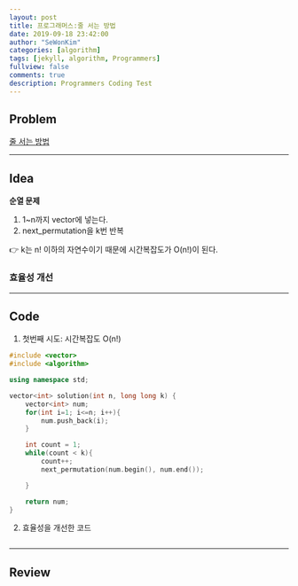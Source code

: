 ```yaml
---
layout: post
title: 프로그래머스:줄 서는 방법
date: 2019-09-18 23:42:00
author: "SeWonKim"
categories: [algorithm]
tags: [jekyll, algorithm, Programmers]
fullview: false
comments: true
description: Programmers Coding Test
---
```


## Problem

[줄 서는 방법](https://programmers.co.kr/learn/courses/30/lessons/12936)

---

## Idea

**순열 문제**

1. 1~n까지 vector에 넣는다.
2. next_permutation을 k번 반복

👉 k는 n! 이하의 자연수이기 때문에 시간복잡도가 O(n!)이 된다.

### 효율성 개선

---

## Code

1. 첫번째 시도: 시간복잡도 O(n!)

```cpp
#include <vector>
#include <algorithm>

using namespace std;

vector<int> solution(int n, long long k) {
    vector<int> num;
    for(int i=1; i<=n; i++){
        num.push_back(i);
    }

    int count = 1;
    while(count < k){
        count++;
        next_permutation(num.begin(), num.end());

    }

    return num;
}
```

2. 효율성을 개선한 코드

```cpp

```

---

## Review
